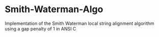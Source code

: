 # Smith-Waterman-Algo
Implementation of the Smith Waterman local string alignment algorithm using a gap penalty of 1 in ANSI C
